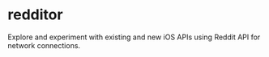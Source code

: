 # redditor
Explore and experiment with existing and new iOS APIs using Reddit API for network connections. 

